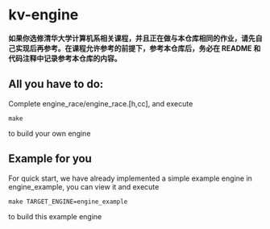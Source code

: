 # kv-engine

**如果你选修清华大学计算机系相关课程，并且正在做与本仓库相同的作业，请先自己实现后再参考。在课程允许参考的前提下，参考本仓库后，务必在 README 和代码注释中记录参考本仓库的内容。**

## All you have to do:

Complete engine_race/engine_race.[h,cc], and execute

```
make
```
to build your own engine

## Example for you

For quick start, we have already implemented a simple
example engine in engine_example, you can view it and execute

```
make TARGET_ENGINE=engine_example
```
to build this example engine
